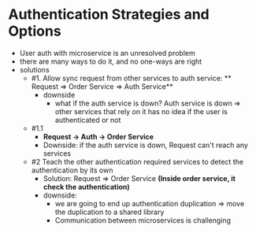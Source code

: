 # Authentication Strategies and Options

- User auth with microservice is an unresolved problem
- there are many ways to do it, and no one-ways are right
- solutions
  - #1. Allow sync request from other services to auth service: ** Request => Order Service => Auth Service**
    - downside
      - what if the auth service is down? Auth service is down => other services that rely on it has no idea if the user is authenticated or not
  - #1.1
    - **Request -> Auth -> Order Service**
    - Downside: if the auth service is down, Request can't reach any services
  - #2 Teach the other authentication required services to detect the authentication by its own <br>
    - Solution: Request => Order Service **(Inside order service, it check the authentication)**
    - downside:
      - we are going to end up authentication duplication => move the duplication to a shared library
      - Communication between microservices is challenging
